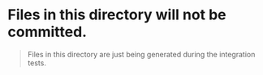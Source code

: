 # Files in this directory will not be committed.

> Files in this directory are just being generated during the integration tests.

